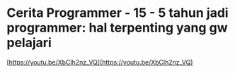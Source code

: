 # Cerita Programmer - 15 - 5 tahun jadi programmer: hal terpenting yang gw pelajari

[https://youtu.be/XbClh2nz_VQ](https://youtu.be/XbClh2nz_VQ)
